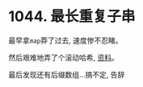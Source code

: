 # 1044. 最长重复子串

最早拿`map`莽了过去, 速度惨不忍睹。

然后艰难地弄了个滚动哈希, [资料](https://notes.sshwy.name/Math/Rolling-Hash-and-Hack)。

最后发现还有后缀数组...搞不定, 告辞